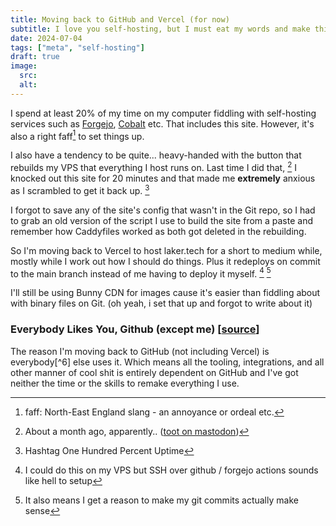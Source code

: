 ```yaml
---
title: Moving back to GitHub and Vercel (for now)
subtitle: I love you self-hosting, but I must eat my words and make things easy for myself.
date: 2024-07-04
tags: ["meta", "self-hosting"]
draft: true
image:
  src:
  alt:
---
```


I spend at least 20% of my time on my computer fiddling with self-hosting services such as [Forgejo](https://git.laker.tech), [Cobalt](https://cobalt.laker.tech) etc.
That includes this site. However, it's also a right faff[^1] to set things up.

I also have a tendency to be quite... heavy-handed with the button that rebuilds my VPS that everything I host runs on.
Last time I did that, [^2] I knocked out this site for 20 minutes and that made me **extremely** anxious as I scrambled to get it back up. [^3]

[^1]: faff: North-East England slang - an annoyance or ordeal etc.
[^2]: About a month ago, apparently.. ([toot on mastodon](https://social.lol/@la/112302559259145332))
[^3]: Hashtag One Hundred Percent Uptime

I forgot to save any of the site's config that wasn't in the Git repo, so I had to grab an old version of the script I use to build the site
from a paste and remember how Caddyfiles worked as both got deleted in the rebuilding.

So I'm moving back to Vercel to host laker.tech for a short to medium while, mostly while I work out how I should do things.
Plus it redeploys on commit to the main branch instead of me having to deploy it myself. [^4] [^5]

I'll still be using Bunny CDN for images cause it's easier than fiddling about with binary files on Git. 
(oh yeah, i set that up and forgot to write about it)

[^4]: I could do this on my VPS but SSH over github / forgejo actions sounds like hell to setup
[^5]: It also means I get a reason to make my git commits actually make sense

### Everybody Likes You, Github (except me) [[source](https://www.youtube.com/watch?v=4xElp-lYnyE)]

The reason I'm moving back to GitHub (not including Vercel) is everybody[^6] else uses it.
Which means all the tooling, integrations, and all other manner of cool shit is entirely dependent on GitHub
and I've got neither the time or the skills to remake everything I use.

